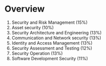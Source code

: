 # Overview
1. Security and Risk Management (15%)
2. Asset security (10%)
3. Security Architecture and Engineering (13%)
4. Communication and Network security (13%)
5. Identity and Access Management (13%)
6. Security Assessment and Testing (12%)
7. Security Operation (13%)
8. Software Development Security (11%)
   